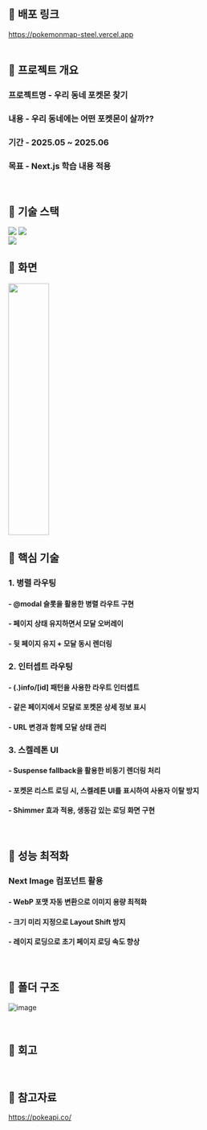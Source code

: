 ## 🚀 배포 링크
https://pokemonmap-steel.vercel.app
<br />
<br />

## 🚀 프로젝트 개요
### 프로젝트명 - 우리 동네 포켓몬 찾기
### 내용 - 우리 동네에는 어떤 포켓몬이 살까??
### 기간 - 2025.05 ~ 2025.06
### 목표 - Next.js 학습 내용 적용
<br />

## 🚀 기술 스택
<div>
<img src="https://img.shields.io/badge/typescript-3178C6?style=for-the-badge&logo=typescript&logoColor=white">
<img src="https://img.shields.io/badge/nextjs-000000?style=for-the-badge&logo=nextdotjs&logoColor=white">
</div>
<img src="https://img.shields.io/badge/vercel-21B573?style=for-the-badge&logo=vercel&logoColor=white">
<br />

## 🚀 화면
<img src="https://github.com/user-attachments/assets/22d975a6-5a40-4dc0-9250-4465354cf231" width="40%" height="500px" >
<br />

## 🚀 핵심 기술
### 1. 병렬 라우팅
#### - @modal 슬롯을 활용한 병렬 라우트 구현
#### - 페이지 상태 유지하면서 모달 오버레이
#### - 뒷 페이지 유지 + 모달 동시 렌더링

### 2. 인터셉트 라우팅
#### - (.)info/[id] 패턴을 사용한 라우트 인터셉트
#### - 같은 페이지에서 모달로 포켓몬 상세 정보 표시
#### - URL 변경과 함께 모달 상태 관리

### 3. 스켈레톤 UI
#### - Suspense fallback을 활용한 비동기 렌더링 처리
#### - 포켓몬 리스트 로딩 시, 스켈레톤 UI를 표시하여 사용자 이탈 방지
#### - Shimmer 효과 적용, 생동감 있는 로딩 화면 구현
<br />

## 🚀 성능 최적화
### Next Image 컴포넌트 활용
#### - WebP 포맷 자동 변환으로 이미지 용량 최적화
#### - 크기 미리 지정으로 Layout Shift 방지
#### - 레이지 로딩으로 초기 페이지 로딩 속도 향상
<br />

## 🚀 폴더 구조
![image](https://github.com/user-attachments/assets/0a048a9d-7f90-4d8a-b6f9-55c4771ebf6b)

<br />

## 🚀 회고
<br />

## 🚀 참고자료
https://pokeapi.co/
<br />









